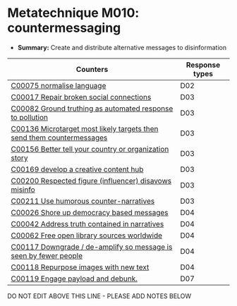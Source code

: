 # Metatechnique M010: countermessaging

* **Summary:** Create and distribute alternative messages to disinformation


| Counters | Response types |
| -------- | -------------- |
| [C00075 normalise language](../counters/C00075.md) | D02 |
| [C00017 Repair broken social connections](../counters/C00017.md) | D03 |
| [C00082 Ground truthing as automated response to pollution](../counters/C00082.md) | D03 |
| [C00136 Microtarget most likely targets then send them countermessages](../counters/C00136.md) | D03 |
| [C00156 Better tell your country or organization story](../counters/C00156.md) | D03 |
| [C00169 develop a creative content hub](../counters/C00169.md) | D03 |
| [C00200 Respected figure (influencer) disavows misinfo](../counters/C00200.md) | D03 |
| [C00211 Use humorous counter-narratives](../counters/C00211.md) | D03 |
| [C00026 Shore up democracy based messages](../counters/C00026.md) | D04 |
| [C00042 Address truth contained in narratives](../counters/C00042.md) | D04 |
| [C00062 Free open library sources worldwide](../counters/C00062.md) | D04 |
| [C00117 Downgrade / de-amplify so message is seen by fewer people](../counters/C00117.md) | D04 |
| [C00118 Repurpose images with new text](../counters/C00118.md) | D04 |
| [C00119 Engage payload and debunk.](../counters/C00119.md) | D07 |



DO NOT EDIT ABOVE THIS LINE - PLEASE ADD NOTES BELOW